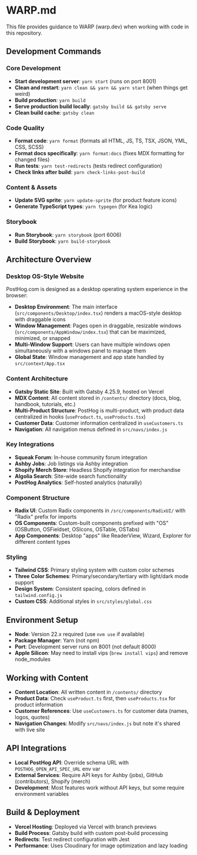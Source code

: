 # WARP.md

This file provides guidance to WARP (warp.dev) when working with code in this repository.

## Development Commands

### Core Development
- **Start development server**: `yarn start` (runs on port 8001)
- **Clean and restart**: `yarn clean && yarn && yarn start` (when things get weird)
- **Build production**: `yarn build`
- **Serve production build locally**: `gatsby build && gatsby serve`
- **Clean build cache**: `gatsby clean`

### Code Quality
- **Format code**: `yarn format` (formats all HTML, JS, TS, TSX, JSON, YML, CSS, SCSS)
- **Format docs specifically**: `yarn format:docs` (fixes MDX formatting for changed files)
- **Run tests**: `yarn test-redirects` (tests redirect configuration)
- **Check links after build**: `yarn check-links-post-build`

### Content & Assets
- **Update SVG sprite**: `yarn update-sprite` (for product feature icons)
- **Generate TypeScript types**: `yarn typegen` (for Kea logic)

### Storybook
- **Run Storybook**: `yarn storybook` (port 6006)
- **Build Storybook**: `yarn build-storybook`

## Architecture Overview

### Desktop OS-Style Website
PostHog.com is designed as a desktop operating system experience in the browser:
- **Desktop Environment**: The main interface (`src/components/Desktop/index.tsx`) renders a macOS-style desktop with draggable icons
- **Window Management**: Pages open in draggable, resizable windows (`src/components/AppWindow/index.tsx`) that can be maximized, minimized, or snapped
- **Multi-Window Support**: Users can have multiple windows open simultaneously with a windows panel to manage them
- **Global State**: Window management and app state handled by `src/context/App.tsx`

### Content Architecture
- **Gatsby Static Site**: Built with Gatsby 4.25.9, hosted on Vercel
- **MDX Content**: All content stored in `/contents/` directory (docs, blog, handbook, tutorials, etc.)
- **Multi-Product Structure**: PostHog is multi-product, with product data centralized in hooks (`useProduct.ts`, `useProducts.tsx`)
- **Customer Data**: Customer information centralized in `useCustomers.ts`
- **Navigation**: All navigation menus defined in `src/navs/index.js`

### Key Integrations
- **Squeak Forum**: In-house community forum integration
- **Ashby Jobs**: Job listings via Ashby integration
- **Shopify Merch Store**: Headless Shopify integration for merchandise
- **Algolia Search**: Site-wide search functionality
- **PostHog Analytics**: Self-hosted analytics (naturally)

### Component Structure
- **Radix UI**: Custom Radix components in `/src/components/RadixUI/` with "Radix" prefix for imports
- **OS Components**: Custom-built components prefixed with "OS" (OSButton, OSFieldset, OSIcons, OSTable, OSTabs)
- **App Components**: Desktop "apps" like ReaderView, Wizard, Explorer for different content types

### Styling
- **Tailwind CSS**: Primary styling system with custom color schemes
- **Three Color Schemes**: Primary/secondary/tertiary with light/dark mode support
- **Design System**: Consistent spacing, colors defined in `tailwind.config.js`
- **Custom CSS**: Additional styles in `src/styles/global.css`

## Environment Setup
- **Node**: Version 22.x required (use `nvm use` if available)
- **Package Manager**: Yarn (not npm)
- **Port**: Development server runs on 8001 (not default 8000)
- **Apple Silicon**: May need to install vips (`brew install vips`) and remove node_modules

## Working with Content
- **Content Location**: All written content in `/contents/` directory
- **Product Data**: Check `useProduct.ts` first, then `useProducts.tsx` for product information
- **Customer References**: Use `useCustomers.ts` for customer data (names, logos, quotes)
- **Navigation Changes**: Modify `src/navs/index.js` but note it's shared with live site

## API Integrations
- **Local PostHog API**: Override schema URL with `POSTHOG_OPEN_API_SPEC_URL` env var
- **External Services**: Require API keys for Ashby (jobs), GitHub (contributors), Shopify (merch)
- **Development**: Most features work without API keys, but some require environment variables

## Build & Deployment
- **Vercel Hosting**: Deployed via Vercel with branch previews
- **Build Process**: Gatsby build with custom post-build processing
- **Redirects**: Test redirect configuration with Jest
- **Performance**: Uses Cloudinary for image optimization and lazy loading